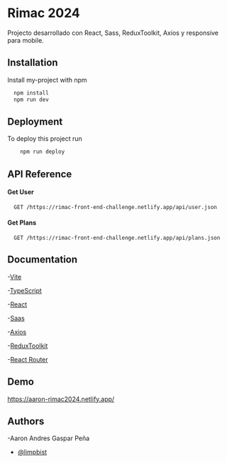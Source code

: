 
# Rimac 2024

Projecto desarrollado con React, Sass, ReduxToolkit, Axios y responsive para mobile.

## Installation

Install my-project with npm

```bash
  npm install
  npm run dev
```

## Deployment

To deploy this project run

```bash
    npm run deploy
```

## API Reference

#### Get User

```http
  GET /https://rimac-front-end-challenge.netlify.app/api/user.json
```

#### Get Plans

```http
  GET /https://rimac-front-end-challenge.netlify.app/api/plans.json
```

## Documentation
-[Vite](https://vite.dev/)

-[TypeScript](https://www.typescriptlang.org/)

-[React](https://react.dev/)

-[Saas](https://sass-lang.com//)

-[Axios](https://axios-http.com/es/docs/intro)

-[ReduxToolkit](https://redux-toolkit.js.org/)

-[React Router](https://reactrouter.com/en/main)


## Demo

https://aaron-rimac2024.netlify.app/


## Authors
-Aaron Andres Gaspar Peña
- [@limpbist](https://github.com/limpbist/front-end-rimac-indra)